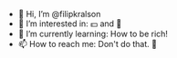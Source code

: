 - 👋 Hi, I’m @filipkralson
- 👀 I’m interested in: 💵 and 🚗
- 🌱 I’m currently learning: How to be rich!
- 📫 How to reach me: Don't do that. 🙂

<!---
filipkralson/filipkralson is a ✨ special ✨ repository because its `README.md` (this file) appears on your GitHub profile.
You can click the Preview link to take a look at your changes.
--->

